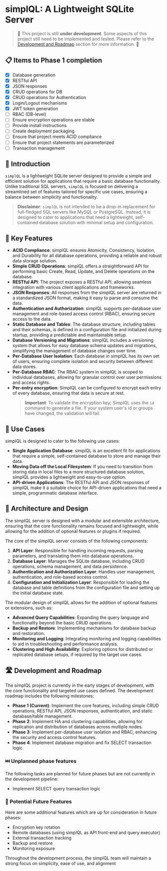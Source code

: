 # simplQL: A Lightweight SQLite Server

> 🚧 This project is still **under development**. Some aspects of this project still need to be implemented and tested. Please refer to the [Development and Roadmap](#️-development-and-roadmap) section for more information. 🚧

## 📋 Items to Phase 1 completion

- [x] Database generation
- [x] RESTful API
- [x] JSON responses
- [x] CRUD operations for DB
- [x] CRUD operations for Authentication
- [x] Login/Logout mechanisms
- [x] JWT token generation
- [ ] RBAC (DB-level)
- [ ] Ensure encryption operations are stable
- [ ] Provide install instructions
- [ ] Create deployment packaging
- [ ] Ensure that project meets ACID compliance
- [ ] Ensure that project statements are parameterized
- [ ] Transaction management

## 👋 Introduction

`simplQL` is a lightweight SQLite server designed to provide a simple and efficient solution for applications that require a basic database functionality. Unlike traditional SQL servers, `simplQL` is focused on delivering a streamlined set of features tailored for specific use cases, ensuring a balance between simplicity and functionality.

> **Disclaimer**: `simplQL` is not intended to be a drop-in replacement for full-fledged SQL servers like MySQL or PostgreSQL. Instead, it is designed to cater to applications that need a lightweight, self-contained database solution with minimal setup and configuration.

## 🔑 Key Features

- **ACID Compliance**: simplQL ensures Atomicity, Consistency, Isolation, and Durability for all database operations, providing a reliable and robust data storage solution.
- **Simple CRUD Operations**: simplQL offers a straightforward API for performing basic Create, Read, Update, and Delete operations on the database.
- **RESTful API**: The project exposes a RESTful API, allowing seamless integration with various client applications and frameworks.
- **JSON Responses**: All responses from the simplQL server are returned in a standardized JSON format, making it easy to parse and consume the data.
- **Authentication and Authorization**: simplQL supports per-database user management and role-based access control (RBAC), ensuring secure access to the data.
- **Static Database and Tables**: The database structure, including tables and their schemas, is defined in a configuration file and initialized during startup, providing a predictable and maintainable setup.
- **Database Versioning and Migrations**: simplQL includes a versioning system that allows for easy database schema updates and migrations, simplifying the management of database changes over time.
- **Per-Database User Isolation**: Each database in simplQL has its own set of users, ensuring complete isolation and security between different data stores.
- **Per-Database RBAC**: The RBAC system in simplQL is scoped to individual databases, allowing for granular control over user permissions and access rights.
- **Per-entry encryption**: SimplQL can be configured to encrypt each entry of every database, ensuring that data is secure at rest.
  > **Important**: To validate the encryption key; SimplQL uses the `id` command to generate a file. If your system user's id or groups have changed, the validation will fail.

## 💼 Use Cases

simplQL is designed to cater to the following use cases:

- **Single Application Database**: simplQL is an excellent fit for applications that require a simple, self-contained database to store and manage their data.
- **Moving Data off the Local Filesystem**: If you need to transition from storing data in local files to a more structured database solution, simplQL provides a lightweight and easy-to-use option.
- **API-driven Applications**: The RESTful API and JSON responses of simplQL make it a suitable choice for API-driven applications that need a simple, programmatic database interface.

## 🧬 Architecture and Design

The simplQL server is designed with a modular and extensible architecture, ensuring that the core functionality remains focused and lightweight, while allowing for the addition of optional features or plugins if required.

The core of the simplQL server consists of the following components:

1. **API Layer**: Responsible for handling incoming requests, parsing parameters, and translating them into database operations.
2. **Database Layer**: Manages the SQLite database, including CRUD operations, schema management, and data persistence.
3. **Authentication and Authorization Layer**: Handles user management, authentication, and role-based access control.
4. **Configuration and Initialization Layer**: Responsible for loading the database and table definitions from the configuration file and setting up the initial database state.
  
The modular design of simplQL allows for the addition of optional features or extensions, such as:

- **Advanced Query Capabilities**: Expanding the query language and functionality beyond the basic CRUD operations.
- **Backup and Restore**: Implementing mechanisms for database backup and restoration.
- **Monitoring and Logging**: Integrating monitoring and logging capabilities to aid in troubleshooting and performance analysis.
- **Clustering and High Availability**: Exploring options for distributed or replicated database setups, if required by the target use cases.

## 🛣️ Development and Roadmap

The simplQL project is currently in the early stages of development, with the core functionality and targeted use cases defined. The development roadmap includes the following milestones:

- **Phase 1 (Current)**: Implement the core features, including simple CRUD operations, RESTful API, JSON responses, authentication, and static database/table management.
- **Phase 2**: Implement HA and clustering capabilities, allowing for replication and distribution of databases across multiple nodes.
- **Phase 3**: Implement per-database user isolation and RBAC, enhancing the security and access control features.
- **Phase 4**: Implement database migration and fix SELECT transaction logic.


### ⏭️ Unplanned phase features

The following tasks are planned for future phases but are not currently in the development pipeline:
- Implement SELECT query transaction logic

### 💭 Potential Future Features

Here are some additional features which are up for consideration in future phases:
- Encryption key rotation
- Remote databases (using simplQL as API front-end and query executor)
- External transaction tracking
- Backup and restore
- Monitoring exposure

Throughout the development process, the simplQL team will maintain a strong focus on simplicity, ease of use, and alignment